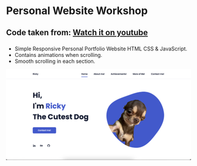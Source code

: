 # Personal Website Workshop
## Code taken from: [Watch it on youtube](https://youtu.be/AKNvTxWOdKw)
### 

- Simple Responsive Personal Portfolio Website HTML CSS & JavaScript.
- Contains animations when scrolling.
- Smooth scrolling in each section.

![preview img](/preview.png)

